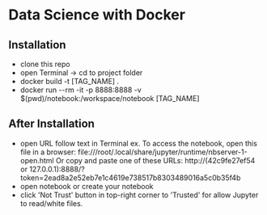 # Data Science with Docker

## Installation
- clone this repo
- open Terminal -> cd to project folder
- docker build -t [TAG_NAME] .
- docker run --rm -it -p 8888:8888 -v $(pwd)/notebook:/workspace/notebook [TAG_NAME]

## After Installation
- open URL follow text in Terminal ex.
	To access the notebook, open this file in a browser:
        file:///root/.local/share/jupyter/runtime/nbserver-1-open.html
    Or copy and paste one of these URLs:
        http://(42c9fe27ef54 or 127.0.0.1):8888/?token=2ead8a2e52eb7e1c4619e738517b8303489016a5c0b35f4b
- open notebook or create your notebook
- click 'Not Trust' button in top-right corner to 'Trusted' for allow Jupyter to read/white files.
